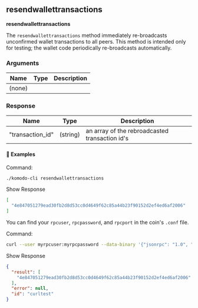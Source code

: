## resendwallettransactions

**resendwallettransactions**

The `resendwallettransactions` method immediately re-broadcasts unconfirmed wallet transactions to all peers. This method is intended only for testing; the wallet code periodically re-broadcasts automatically.

### Arguments

| Name   | Type | Description |
| ------ | ---- | ----------- |
| (none) |      |             |

### Response

| Name             | Type     | Description                                    |
| ---------------- | -------- | ---------------------------------------------- |
| "transaction_id" | (string) | an array of the rebroadcasted transaction id's |

#### 📌 Examples

Command:

```bash
./komodo-cli resendwallettransactions
```

Show Response

```bash
[
  "4e847051279ead30fb2d8d53cc0d4649f62c85a44b23f90152d2ef4ed6af2006"
]
```

You can find your `rpcuser`, `rpcpassword`, and `rpcport` in the coin's `.conf` file.

Command:

```bash
curl --user myrpcuser:myrpcpassword --data-binary '{"jsonrpc": "1.0", "id":"curltest", "method": "resendwallettransactions", "params": [] }' -H 'content-type: text/plain;' http://127.0.0.1:myrpcport/
```

Show Response

```json
{
  "result": [
    "4e847051279ead30fb2d8d53cc0d4649f62c85a44b23f90152d2ef4ed6af2006"
  ],
  "error": null,
  "id": "curltest"
}
```
